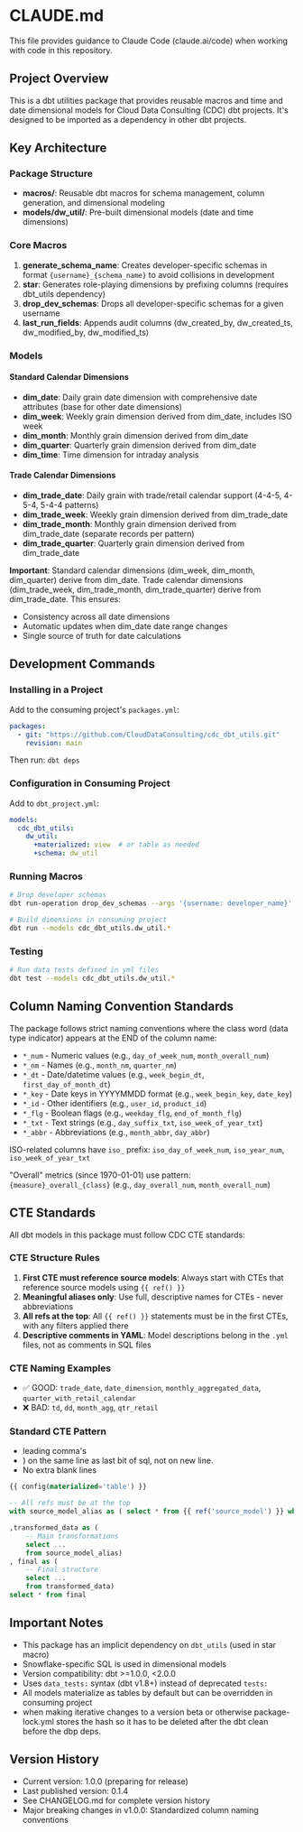 # CLAUDE.md

This file provides guidance to Claude Code (claude.ai/code) when working with code in this repository.

## Project Overview

This is a dbt utilities package that provides reusable macros and time and date dimensional models for Cloud Data Consulting (CDC) dbt projects. It's designed to be imported as a dependency in other dbt projects.

## Key Architecture

### Package Structure
- **macros/**: Reusable dbt macros for schema management, column generation, and dimensional modeling
- **models/dw_util/**: Pre-built dimensional models (date and time dimensions)

### Core Macros

1. **generate_schema_name**: Creates developer-specific schemas in format `{username}_{schema_name}` to avoid collisions in development
2. **star**: Generates role-playing dimensions by prefixing columns (requires dbt_utils dependency)
3. **drop_dev_schemas**: Drops all developer-specific schemas for a given username
4. **last_run_fields**: Appends audit columns (dw_created_by, dw_created_ts, dw_modified_by, dw_modified_ts)

### Models

#### Standard Calendar Dimensions
- **dim_date**: Daily grain date dimension with comprehensive date attributes (base for other date dimensions)
- **dim_week**: Weekly grain dimension derived from dim_date, includes ISO week
- **dim_month**: Monthly grain dimension derived from dim_date
- **dim_quarter**: Quarterly grain dimension derived from dim_date
- **dim_time**: Time dimension for intraday analysis

#### Trade Calendar Dimensions
- **dim_trade_date**: Daily grain with trade/retail calendar support (4-4-5, 4-5-4, 5-4-4 patterns)
- **dim_trade_week**: Weekly grain dimension derived from dim_trade_date
- **dim_trade_month**: Monthly grain dimension derived from dim_trade_date (separate records per pattern)
- **dim_trade_quarter**: Quarterly grain dimension derived from dim_trade_date

**Important**: Standard calendar dimensions (dim_week, dim_month, dim_quarter) derive from dim_date. Trade calendar dimensions (dim_trade_week, dim_trade_month, dim_trade_quarter) derive from dim_trade_date. This ensures:
- Consistency across all date dimensions
- Automatic updates when dim_date date range changes
- Single source of truth for date calculations

## Development Commands

### Installing in a Project
Add to the consuming project's `packages.yml`:
```yaml
packages:
  - git: "https://github.com/CloudDataConsulting/cdc_dbt_utils.git"
    revision: main
```

Then run: `dbt deps`

### Configuration in Consuming Project
Add to `dbt_project.yml`:
```yaml
models:
  cdc_dbt_utils:
    dw_util:
      +materialized: view  # or table as needed
      +schema: dw_util
```

### Running Macros
```bash
# Drop developer schemas
dbt run-operation drop_dev_schemas --args '{username: developer_name}'

# Build dimensions in consuming project
dbt run --models cdc_dbt_utils.dw_util.*
```

### Testing
```bash
# Run data tests defined in yml files
dbt test --models cdc_dbt_utils.dw_util.*
```

## Column Naming Convention Standards

The package follows strict naming conventions where the class word (data type indicator) appears at the END of the column name:
- `*_num` - Numeric values (e.g., `day_of_week_num`, `month_overall_num`)
- `*_nm` - Names (e.g., `month_nm`, `quarter_nm`)
- `*_dt` - Date/datetime values (e.g., `week_begin_dt`, `first_day_of_month_dt`)
- `*_key` - Date keys in YYYYMMDD format (e.g., `week_begin_key`, `date_key`)
- `*_id` - Other identifiers (e.g., `user_id`, `product_id`)
- `*_flg` - Boolean flags (e.g., `weekday_flg`, `end_of_month_flg`)
- `*_txt` - Text strings (e.g., `day_suffix_txt`, `iso_week_of_year_txt`)
- `*_abbr` - Abbreviations (e.g., `month_abbr`, `day_abbr`)

ISO-related columns have `iso_` prefix: `iso_day_of_week_num`, `iso_year_num`, `iso_week_of_year_txt`

"Overall" metrics (since 1970-01-01) use pattern: `{measure}_overall_{class}` (e.g., `day_overall_num`, `month_overall_num`)

## CTE Standards

All dbt models in this package must follow CDC CTE standards:

### CTE Structure Rules
1. **First CTE must reference source models**: Always start with CTEs that reference source models using `{{ ref() }}`
2. **Meaningful aliases only**: Use full, descriptive names for CTEs - never abbreviations
3. **All refs at the top**: All `{{ ref() }}` statements must be in the first CTEs, with any filters applied there
4. **Descriptive comments in YAML**: Model descriptions belong in the `.yml` files, not as comments in SQL files

### CTE Naming Examples
- ✅ GOOD: `trade_date`, `date_dimension`, `monthly_aggregated_data`, `quarter_with_retail_calendar`
- ❌ BAD: `td`, `dd`, `month_agg`, `qtr_retail`

### Standard CTE Pattern
- leading comma's
- ) on the same line as last bit of sql, not on new line.
- No extra blank lines
```sql
{{ config(materialized='table') }}

-- All refs must be at the top
with source_model_alias as ( select * from {{ ref('source_model') }} where date_key > 0 )  -- Any filters on the ref go here

,transformed_data as (
    -- Main transformations
    select ...
    from source_model_alias)
, final as (
    -- Final structure
    select ...
    from transformed_data)
select * from final
```

## Important Notes

- This package has an implicit dependency on `dbt_utils` (used in star macro)
- Snowflake-specific SQL is used in dimensional models
- Version compatibility: dbt >=1.0.0, <2.0.0
- Uses `data_tests:` syntax (dbt v1.8+) instead of deprecated `tests:`
- All models materialize as tables by default but can be overridden in consuming project
- when making iterative changes to a version beta or otherwise package-lock.yml stores the hash so it has to be deleted after the dbt clean before the dbp deps.

## Version History
- Current version: 1.0.0 (preparing for release)
- Last published version: 0.1.4
- See CHANGELOG.md for complete version history
- Major breaking changes in v1.0.0: Standardized column naming conventions
